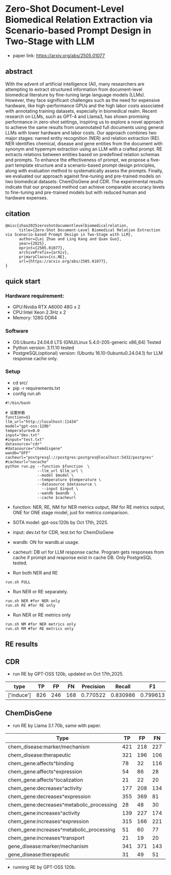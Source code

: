 # Zero-Shot Document-Level Biomedical Relation Extraction via Scenario-based Prompt Design in Two-Stage with LLM
- paper link: https://arxiv.org/abs/2505.01077
## abstract

With the advent of artificial intelligence (AI), many researchers are attempting to extract structured information from document-level biomedical literature by fine-tuning large language models (LLMs). However, they face significant challenges such as the need for expensive hardware, like high-performance GPUs and the high labor costs associated with annotating training datasets, especially in biomedical realm. Recent research on LLMs, such as GPT-4 and Llama3, has shown promising performance in zero-shot settings, inspiring us to explore a novel approach to achieve the same results from unannotated full documents using general LLMs with lower hardware and labor costs. Our approach combines two major stages: named entity recognition (NER) and relation extraction (RE). NER identifies chemical, disease and gene entities from the document with synonym and hypernym extraction using an LLM with a crafted prompt. RE extracts relations between entities based on predefined relation schemas and prompts. To enhance the effectiveness of prompt, we propose a five-part template structure and a scenario-based prompt design principles, along with evaluation method to systematically assess the prompts. Finally, we evaluated our approach against fine-tuning and pre-trained models on two biomedical datasets: ChemDisGene and CDR. The experimental results indicate that our proposed method can achieve comparable accuracy levels to fine-tuning and pre-trained models but with reduced human and hardware expenses.

## citation
```
@misc{zhao2025zeroshotdocumentlevelbiomedicalrelation,
      title={Zero-Shot Document-Level Biomedical Relation Extraction via Scenario-based Prompt Design in Two-Stage with LLM}, 
      author={Lei Zhao and Ling Kang and Quan Guo},
      year={2025},
      eprint={2505.01077},
      archivePrefix={arXiv},
      primaryClass={cs.NE},
      url={https://arxiv.org/abs/2505.01077}, 
}
```

## quick start
### Hardware requirement:
- GPU:Nvidia RTX A6000 48G x 2 
- CPU:Intel Xeon 2.3Hz x 2
- Memory: 128G DDR4

### Software
- OS:Ubuntu 24.04.6 LTS (GNU/Linux 5.4.0-205-generic x86_64) Tested
- Python version: 3.11.10 tested
- PostgreSQL(optional) version: (Ubuntu 16.10-0ubuntu0.24.04.1) for LLM response cache only.

### Setup
- cd src/
- pip -r requirements.txt
- config run.sh
```shell
#!/bin/bash

# 设置参数
function=$1
llm_url="http://localhost:11434"
model="gpt-oss:120b"
temperature=0.0
input="dev.txt"
#input="test.txt"
datasource="cdr"
#datasource="chemdisgene"
wandb="OFF"
cacheurl="postgresql://postgres:postgres@localhost:5432/postgres"
#cacheurl="nocache"
python run.py --function $function  \
              --llm_url $llm_url \
              --model $model \
              --temperature $temperature \
              --datasource $datasource \
	            --input $input \
              --wandb $wandb  \
              --cache $cacheurl
```
- function: NER, RE, NM for NER metrics output, RM for RE metrics output, ONE for ONE stage model, just for metrics comparison.
- SOTA model: gpt-oss:120b by Oct 17th, 2025.
- input: dev.txt for CDR, test.txt for ChemDisGene
- wandb: ON for wandb.ai usage.
- cacheurl: DB url for LLM response cache. Program gets responses from cache if prompt and response exist in cache DB. Only PostgreSQL tested.

- Run both NER and RE
```shell
run.sh FULL
```
- Run NER or RE separately.
```shell
run.sh NER #for NER only
run.sh RE #for RE only
```
- Run NER or RE metrics only
```shell
run.sh NM #for NER metrics only
run.sh RM #for RE metrics only
```

## RE results
## CDR
- run RE by GPT-OSS 120b, updated on Oct 17th,2025. 

| type | TP | FP | FN | Precision |  Recall | F1 | Score |
| --- | --- | --- | --- | --- | --- | --- | --- |
| ['induce'] | 826 | 246 | 168 |  0.770522 | 0.830986 | 0.799613 |

## ChemDisGene
- run RE by Llama 3.1 70b, same with paper.

| Type                                      | TP  | FP  | FN  | Precision | Recall  | F1 Score |
|-------------------------------------------|-----|-----|-----|-----------|---------|----------|
| chem_disease:marker/mechanism             | 421 | 218 | 227 | 0.658842  | 0.649691| 0.654235 |
| chem_disease:therapeutic                  | 321 | 196 | 106 | 0.620890  | 0.751756| 0.680085 |
| chem_gene:affects^binding                 | 78  | 32  | 116 | 0.709091  | 0.402062| 0.513158 |
| chem_gene:affects^expression              | 54  | 86  | 28  | 0.385714  | 0.658537| 0.486486 |
| chem_gene:affects^localization            | 21  | 22  | 20  | 0.488372  | 0.512195| 0.500000 |
| chem_gene:decreases^activity              | 177 | 208 | 134 | 0.459740  | 0.569132| 0.508621 |
| chem_gene:decreases^expression            | 355 | 369 | 81  | 0.490331  | 0.814220| 0.612069 |
| chem_gene:decreases^metabolic_processing  | 28  | 48  | 30  | 0.368421  | 0.482759| 0.417910 |
| chem_gene:increases^activity              | 139 | 227 | 174 | 0.379781  | 0.444089| 0.409426 |
| chem_gene:increases^expression            | 315 | 166 | 221 | 0.654886  | 0.587687| 0.619469 |
| chem_gene:increases^metabolic_processing  | 51  | 60  | 77  | 0.459459  | 0.398438| 0.426778 |
| chem_gene:increases^transport             | 21  | 19  | 20  | 0.525000  | 0.512195| 0.518519 |
| gene_disease:marker/mechanism             | 341 | 371 | 143 | 0.478933  | 0.704545| 0.570234 |
| gene_disease:therapeutic                  | 31  | 49  | 51  | 0.387500  | 0.378049| 0.382716 |

- running RE by GPT-OSS 120b.